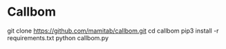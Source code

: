 # Callbom
git clone https://github.com/mamitab/callbom.git
cd callbom
pip3 install -r requirements.txt
python callbom.py

